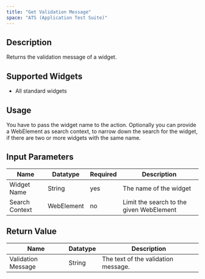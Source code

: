 ```yaml
---
title: "Get Validation Message"
space: "ATS (Application Test Suite)"
---
```

## Description

Returns the validation message of a widget.

## Supported Widgets

 + All standard widgets

## Usage

You have to pass the widget name to the action.
Optionally you can provide a WebElement as search context, to narrow down the search for the widget, if there are two or more widgets with the same name.

## Input Parameters

Name | Datatype |Required| Description
---- |--------|------|---------------
Widget Name | String | yes | The name of the widget
Search Context | WebElement | no |Limit the search to the given WebElement

## Return Value

Name | Datatype | Description
---- | --------- | ---------------
Validation Message | String | The text of the validation message.
